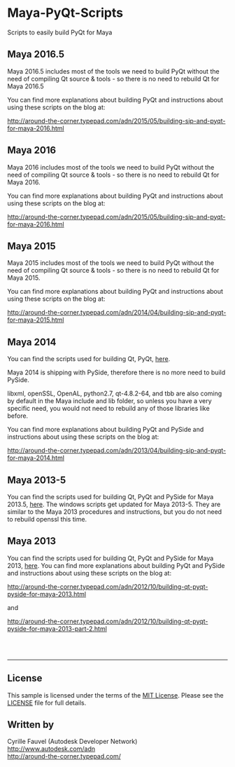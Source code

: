 # Maya-PyQt-Scripts
Scripts to easily build PyQt for Maya


## Maya 2016.5
Maya 2016.5 includes most of the tools we need to build PyQt without the need of compiling Qt source & tools - so there is no need to rebuild Qt for Maya 2016.5

You can find more explanations about building PyQt and instructions about using these scripts on the blog at:

http://around-the-corner.typepad.com/adn/2015/05/building-sip-and-pyqt-for-maya-2016.html


## Maya 2016
Maya 2016 includes most of the tools we need to build PyQt without the need of compiling Qt source & tools - so there is no need to rebuild Qt for Maya 2016.

You can find more explanations about building PyQt and instructions about using these scripts on the blog at:

http://around-the-corner.typepad.com/adn/2015/05/building-sip-and-pyqt-for-maya-2016.html


## Maya 2015
Maya 2015 includes most of the tools we need to build PyQt without the need of compiling Qt source & tools - so there is no need to rebuild Qt for Maya 2015.

You can find more explanations about building PyQt and instructions about using these scripts on the blog at:

http://around-the-corner.typepad.com/adn/2014/04/building-sip-and-pyqt-for-maya-2015.html


## Maya 2014
You can find the scripts used for building Qt, PyQt, [here](https://github.com/cyrillef/Maya-PyQt-Scripts/releases/tag/v2014.0).

Maya 2014 is shipping with PySide, therefore there is no more need to build PySide.

libxml, openSSL, OpenAL, python2.7, qt-4.8.2-64, and tbb are also coming by default in the Maya include and lib folder, so unless you have a very 
specific need, you would not need to rebuild any of those libraries like before.

You can find more explanations about building PyQt and PySide and instructions about using these scripts on the blog at:

http://around-the-corner.typepad.com/adn/2013/04/building-sip-and-pyqt-for-maya-2014.html


## Maya 2013-5
You can find the scripts used for building Qt, PyQt and PySide for Maya 2013.5, [here](https://github.com/cyrillef/Maya-PyQt-Scripts/releases/tag/v2013.5).
The windows scripts get updated for Maya 2013-5. They are similar to the Maya 2013 procedures and instructions, but you do not need to rebuild openssl this time.


## Maya 2013
You can find the scripts used for building Qt, PyQt and PySide for Maya 2013, [here](https://github.com/cyrillef/Maya-PyQt-Scripts/releases/tag/v2013.0).
You can find more explanations about building PyQt and PySide and instructions about using these scripts on the blog at:

http://around-the-corner.typepad.com/adn/2012/10/building-qt-pyqt-pyside-for-maya-2013.html

and

http://around-the-corner.typepad.com/adn/2012/10/building-qt-pyqt-pyside-for-maya-2013-part-2.html


<br />
<br />

--------

## License

This sample is licensed under the terms of the [MIT License](http://opensource.org/licenses/MIT). Please see the [LICENSE](LICENSE) file for full details.


## Written by

Cyrille Fauvel (Autodesk Developer Network)<br />
http://www.autodesk.com/adn<br />
http://around-the-corner.typepad.com/<br />
